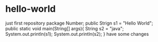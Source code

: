 # hello-world
just first repository
package Number;
public Strign s1 = "Hello World";
public static void main(String[] args){
       String s2 = "java";
       System.out.println(s1);
       System.out.println(s2);
}
have some changes
